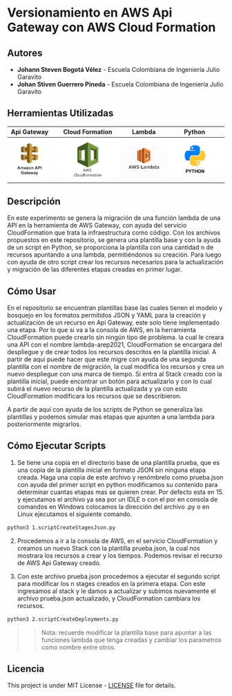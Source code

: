 # Versionamiento en AWS Api Gateway con AWS Cloud Formation

## Autores

* **Johann Steven Bogotá Vélez**  - Escuela Colombiana de Ingeniería Julio Garavito
* **Johan Stiven Guerrero Pineda**  - Escuela Colombiana de Ingeniería Julio Garavito

## Herramientas Utilizadas

| Api Gateway | Cloud Formation | Lambda | Python |
| ------ | ------ | ------ | ------ |
| ![](img/api-gateway.jpg) | ![](img/cloudformation.jpeg) | ![](img/lambda.png) | ![](img/python.png) |

## Descripción
En este experimento se genera la migración de una función lambda de una API en la herramienta de AWS Gateway, con ayuda del servicio CloudFormation 
que trata la infraestructura como código. Con los archivos propuestos en este repositorio, se genera una plantilla base y con la ayuda de un script en Python,
se proporciona la plantilla con una cantidad n de recursos apuntando a una lambda, permitiéndonos su creación. Para luego con ayuda de otro script crear los recursos
necesarios para la actualización y migración de las diferentes etapas creadas en primer lugar.

## Cómo Usar

En el repositorio se encuentran plantillas base las cuales tienen el modelo y bosquejo en los formatos permitidos JSON y YAML para la creación y actualización de un recurso en Api Gateway, 
este solo tiene implementado una etapa. Por lo que si va a la consola de AWS, en la herramienta CloudFormation puede crearlo sin ningún tipo de problema. 
la cual le creara una API con el nombre lambda-arep2021, CloudFormation se encargara del despliegue y de crear todos los recursos descritos en la plantilla inicial.
A partir de aquí puede hacer que este migre con ayuda de una segunda plantilla con el nombre de migración, la cual modifica los recursos y crea un nuevo despliegue
con una marca de tiempo. Si entra al Stack creado con la plantilla inicial, puede encontrar un botón para actualizarlo y con lo cual subirá el nuevo recurso
de la plantilla actualizada y ya con esto CloudFormation modificara los recursos que se describieron.

A partir de aquí con ayuda de los scripts de Python se generaliza las plantillas y podemos simular mas etapas que apunten a una lambda para posteriormente migrarlos.
## Cómo Ejecutar Scripts

1.  Se tiene una copia en el directorio base de una plantilla prueba, que es una copia de la plantilla inicial en formato JSON sin ninguna etapa creada. Haga una copia de este archivo
    y renómbrelo como prueba.json con ayuda del primer script en python modificamos su contenido para determinar cuantas etapas mas se quieren crear. Por defecto esta en 15.
    y ejecutamos el archivo ya sea por un IDLE o con el por en consola de comandos en Windows colocamos la dirección del archivo .py o en Linux ejecutamos el siguiente comando.

```sh
python3 1.scriptCreateStagesJson.py
```

2.  Procedemos a ir a la consola de AWS, en el servicio CloudFormation y creamos un nuevo Stack con la plantilla prueba.json, la cual nos mostrara los recursos a crear y los tiempos.
    Podemos revisar el recurso de AWS Api Gateway creado.

3.  Con este archivo prueba.json procedemos a ejecutar el segundo script para modificar los n stages creados en la primera etapa. Con este ingresamos al stack y le damos a actualizar
    y subimos nuevamente el archivo prueba.json actualizado, y CloudFormation cambiara los recursos.

```sh
python3 2.scriptCreateDeployments.py
```  

>> Nota: recuerde modificar la plantilla base para apuntar a las funciones lambda que tenga creadas y cambiar los parametros como nombre entre otros.

## Licencia

This project is under MIT License - [LICENSE](LICENSE) file for details.